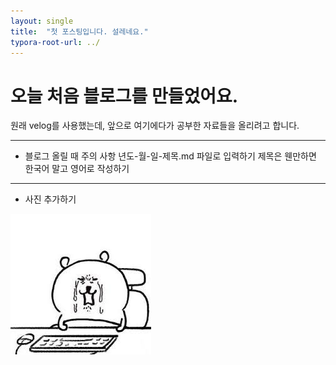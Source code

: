 ```yaml
---
layout: single
title:  "첫 포스팅입니다. 설레네요." 
typora-root-url: ../
---
```


# 오늘 처음 블로그를 만들었어요.

원래 velog를 사용했는데, 앞으로 여기에다가 공부한 자료들을 올리려고 합니다. 

---
- 블로그 올릴 때 주의 사항
년도-월-일-제목.md 파일로 입력하기
제목은 웬만하면 한국어 말고 영어로 작성하기

---

- 사진 추가하기

![gom](/images/2025-03-18-first/gom.png)
